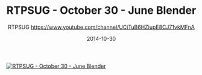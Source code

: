 ﻿---
title: RTPSUG - October 30 - June Blender
date: 2014-10-30
tags: Research Triangle Park, North Carolina, English, UserGroup, RTPSUG
author: RTPSUG https://www.youtube.com/channel/UCiTuB6HZiupE8CJ71vkMFnA
---

[![RTPSUG - October 30 - June Blender](https://i3.ytimg.com/vi/vhM9dI9c8gQ/hqdefault.jpg "RTPSUG - October 30 - June Blender")](https://www.youtube.com/watch?v=vhM9dI9c8gQ)


